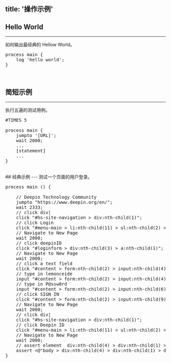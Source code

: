 title: '操作示例'
---

## Hello World
---
如何输出最经典的 Hellow World。
<pre class='sublemon'>
process main {
    log 'hello world';
}
</pre>

<br>

## 简短示例
---
执行五遍的测试用例。

<pre class='sublemon'>
#TIMES 5

process main {
    jumpto '[URL]';
    wait 2000;
    ...
    [statement]
    ...
}
</pre>

<br>
## 经典示例
---
测试一个页面的用户登录。

<pre class='sublemon'>
process main () {

	// Deepin Technology Community
	jumpto "https://www.deepin.org/en/";
	wait 2333;
	// click div|
	click "#hs-site-navigation > div:nth-child(1)";
	// click Login
	click "#menu-main > li:nth-child(11) > ul:nth-child(2) > li:nth-child(1) > a:nth-child(1) > span:nth-child(1)";
	// Navigate to New Page
	wait 2000;
	// click deepinID
	click "#loginform > div:nth-child(3) > a:nth-child(1)";
	// Navigate to New Page
	wait 2000;
	// click a text field
	click "#content > form:nth-child(2) > input:nth-child(4)";
	// type in lemonceide
	input "#content > form:nth-child(2) > input:nth-child(4)" by "lemonceide";
	// type in P@ssw0rd
	input "#content > form:nth-child(2) > input:nth-child(6)" by "P@ssw0rd";
	// click SIGN IN
	click "#content > form:nth-child(2) > input:nth-child(9)";
	// Navigate to New Page
	wait 2000;
	// click div|
	click "#hs-site-navigation > div:nth-child(1)";
	// click Deepin ID
	click "#menu-main > li:nth-child(11) > ul:nth-child(2) > li:nth-child(1) > a:nth-child(1) > span:nth-child(1)";
	// Navigate to New Page
	wait 2000;
	// assert element <body > div:nth-child(4) > div:nth-child(1) > div:nth-child(1)> contains [lemonceide]
	assert <@"body > div:nth-child(4) > div:nth-child(1) > div:nth-child(1)"/> ~~ "lemonceide";
}
</pre>